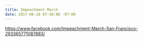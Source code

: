 ```yaml
---
title: Impeachment March
date: 2017-06-28 07:58:00 -07:00
---
```


https://www.facebook.com/Impeachment-March-San-Francisco-293365771087883/